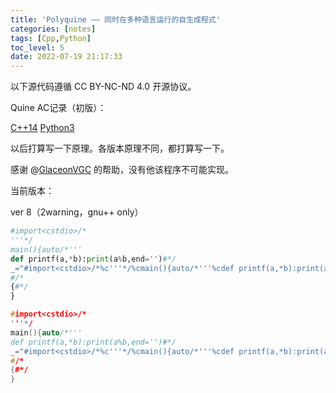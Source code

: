 ```yaml
---
title: 'Polyquine —— 同时在多种语言运行的自生成程式'
categories: [notes]
tags: [Cpp,Python]
toc_level: 5
date: 2022-07-19 21:17:33
---
```


以下源代码遵循 CC BY-NC-ND 4.0 开源协议。

Quine AC记录（初版）：

[C++14](https://hydro.ac/d/zcoj/record/62cd7d02e4874952a0851613) [Python3](https://hydro.ac/d/zcoj/record/62cd7d18e4874952a0851624)

以后打算写一下原理。各版本原理不同，都打算写一下。

感谢 @[GlaceonVGC](https://www.luogu.com.cn/user/538464) 的帮助，没有他该程序不可能实现。

<!--more-->

当前版本：

ver 8（2warning，gnu++ only）

```py
#import<cstdio>/*
'''*/
main(){auto/*'''
def printf(a,*b):print(a%b,end='')#*/
_="#import<cstdio>/*%c'''*/%cmain(){auto/*'''%cdef printf(a,*b):print(a%%b,end='')#*/%c_=%c%s%c;printf(_,10,10,10,10,34,_,34,10,10,10);%c#/*%c{#*/%c}";printf(_,10,10,10,10,34,_,34,10,10,10);
#/*
{#*/
}
```

```cpp
#import<cstdio>/*
'''*/
main(){auto/*'''
def printf(a,*b):print(a%b,end='')#*/
_="#import<cstdio>/*%c'''*/%cmain(){auto/*'''%cdef printf(a,*b):print(a%%b,end='')#*/%c_=%c%s%c;printf(_,10,10,10,10,34,_,34,10,10,10);%c#/*%c{#*/%c}";printf(_,10,10,10,10,34,_,34,10,10,10);
#/*
{#*/
}
```